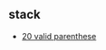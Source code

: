 ## stack

- [20 valid parenthese](https://github.com/rong118/cs_note_101/blob/master/algorithms/leetcode/questions/20_valid_parentheses.md)